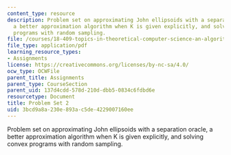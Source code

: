 ```yaml
---
content_type: resource
description: Problem set on approximating John ellipsoids with a separation oracle,
  a better approximation algorithm when K is given explicitly, and solving convex
  programs with random sampling.
file: /courses/18-409-topics-in-theoretical-computer-science-an-algorithmists-toolkit-fall-2009/3bcd9a8a230e893ac5de4229007160ee_MIT18_409F09_ps2.pdf
file_type: application/pdf
learning_resource_types:
- Assignments
license: https://creativecommons.org/licenses/by-nc-sa/4.0/
ocw_type: OCWFile
parent_title: Assignments
parent_type: CourseSection
parent_uid: 137d4cdd-578d-210d-dbb5-0834c6fdbd6e
resourcetype: Document
title: Problem Set 2
uid: 3bcd9a8a-230e-893a-c5de-4229007160ee
---
```

Problem set on approximating John ellipsoids with a separation oracle, a better approximation algorithm when K is given explicitly, and solving convex programs with random sampling.